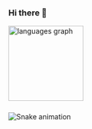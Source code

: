 ### Hi there 👋

<div>
  <img src="https://github-readme-stats.vercel.app/api/top-langs?username=CarlosDoradoPedraza&locale=en&hide_title=false&layout=compact&card_width=320&langs_count=5&theme=swift&hide_border=false&order=2" height="150" alt="languages graph"  />
</div>

###
<img src="https://raw.githubusercontent.com/CarlosDoradoPedraza/CarlosDoradoPedraza/output/snake.svg" alt="Snake animation" />

###
